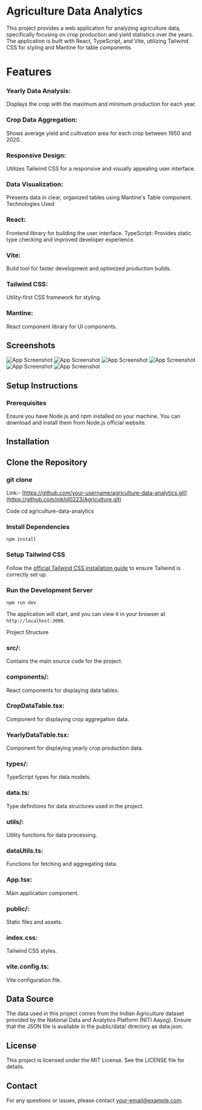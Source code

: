 # Agriculture Data Analytics
This project provides a web application for analyzing agriculture data, specifically focusing on crop production and yield statistics over the years. The application is built with React, TypeScript, and Vite, utilizing Tailwind CSS for styling and Mantine for table components.

# Features
### Yearly Data Analysis: 
Displays the crop with the maximum and minimum production for each year.
### Crop Data Aggregation: 
Shows average yield and cultivation area for each crop between 1950 and 2020.
### Responsive Design: 
Utilizes Tailwind CSS for a responsive and visually appealing user interface.
### Data Visualization:
 Presents data in clear, organized tables using Mantine's Table component.
Technologies Used
### React: 
Frontend library for building the user interface.
TypeScript: Provides static type checking and improved developer experience.
### Vite: 
Build tool for faster development and optimized production builds.
### Tailwind CSS: 
Utility-first CSS framework for styling.
### Mantine: 
React component library for UI components.


## Screenshots

![App Screenshot](./images/1.png)
![App Screenshot](./images/2.png)
![App Screenshot](./images/3.png)
![App Screenshot](./images/4.png)
![App Screenshot](./images/5.png)
![App Screenshot](./images/6.png)


## Setup Instructions
### Prerequisites
Ensure you have Node.js and npm installed on your machine. You can download and install them from Node.js official website.

## Installation
## Clone the Repository

### git clone 
Link:- [https://github.com/your-username/agriculture-data-analytics.git](https://github.com/nikhil0223/Agriculture.git)

Code cd agriculture-data-analytics

### Install Dependencies
```
npm install
```
### Setup Tailwind CSS

Follow the [official Tailwind CSS installation guide](https://tailwindcss.com/docs/guides/vite) to ensure Tailwind is correctly set up.

### Run the Development Server
```
npm run dev
```
The application will start, and you can view it in your browser at `http://localhost:3000`.

Project Structure

### src/:
Contains the main source code for the project.
### components/: 
React components for displaying data tables.
### CropDataTable.tsx: 
Component for displaying crop aggregation data.
### YearlyDataTable.tsx: 
Component for displaying yearly crop production data.
### types/: 
TypeScript types for data models.
### data.ts: 
Type definitions for data structures used in the project.
### utils/: 
Utility functions for data processing.
### dataUtils.ts: 
Functions for fetching and aggregating data.
### App.tsx: 
Main application component.
### public/: 
Static files and assets.

### index.css: 
Tailwind CSS styles.

### vite.config.ts: 
Vite configuration file.

## Data Source
The data used in this project comes from the Indian Agriculture dataset provided by the National Data and Analytics Platform (NITI Aayog). Ensure that the JSON file is available in the public/data/ directory as data.json.

## License
This project is licensed under the MIT License. See the LICENSE file for details.

## Contact
For any questions or issues, please contact your-email@example.com.
